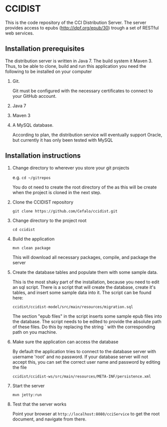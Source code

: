 CCIDIST
=======

This is the code repository of the CCI Distribution Server. The server provides access to
epubs (http://idpf.org/epub/30) trough a set of RESTful web services.

Installation prerequisites
--------------------------

The distribution server is written in Java 7. The build system it Maven 3. Thus, to be able to clone, build and run
this application you need the following to be installed on your computer

 1. Git.

    Git must be configured with the necessary certificates to connect to your GitHub account.

 2. Java 7

 3. Maven 3

 4. A MySQL database.

    According to plan, the distribution service will eventually support Oracle, but currently it
    has only been tested with MySQL

Installation instructions
-------------------------

1. Change directory to wherever you store your git projects

   e.g. `cd ~/gitrepos`

   You do  ot need to create the root directory of the as this will be create when the project is cloned in the next
   step.

2. Clone the CCIDIST repository

   `git clone https://github.com/Cefalo/ccidist.git`

3. Change directory to the project root

   `cd ccidist`

4. Build the application

   `mvn clean package`

   This will download all necessary packages, compile, and package the server

5. Create the database tables and populate them with some sample data.

   This is the most shaky part of the installation, because you need to edit an sql script.
   There is a script that will create the database, create it's tables, and insert some sample data into it. The script
   can be found here:

   `ccidist/ccidist-model/src/main/resources/migration.sql`

   The section "epub files" in the script inserts some sample epub files into the database. The script needs to be
   edited to provide the absolute path of these files. Do this by replacing the string `<absolute-root> with the
   corresponding path on you machine.

6. Make sure the application can access the database

   By default the application tries to connect to the database server with username 'root' and no password.
   If your database server will not accept this, you can set the correct user name and password by editing the file

   `ccidist/ccidist-ws/src/main/resources/META-INF/persistence.xml`

7. Start the server

    `mvn jetty:run`

8. Test that the server works

   Point your browser at `http://localhost:8080/cciService` to get the root document, and navigate from there.

